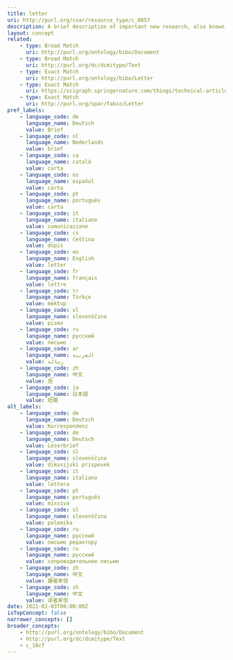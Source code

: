```yaml
---
title: letter
uri: http://purl.org/coar/resource_type/c_0857
description: A brief description of important new research, also known as “communication”. (adapted from EuroCRIS)
layout: concept
related:
    - type: Broad Match
      uri: http://purl.org/ontology/bibo/Document
    - type: Broad Match
      uri: http://purl.org/dc/dcmitype/Text
    - type: Exact Match
      uri: http://purl.org/ontology/bibo/Letter
    - type: Exact Match
      uri: https://scigraph.springernature.com/things/technical-article-types/letter
    - type: Exact Match
      uri: http://purl.org/spar/fabio/Letter
pref_labels:
    - language_code: de
      language_name: Deutsch
      value: Brief
    - language_code: nl
      language_name: Nederlands
      value: brief
    - language_code: ca
      language_name: català
      value: carta
    - language_code: es
      language_name: español
      value: carta
    - language_code: pt
      language_name: português
      value: carta
    - language_code: it
      language_name: italiano
      value: comunicazione
    - language_code: cs
      language_name: čeština
      value: dopis
    - language_code: en
      language_name: English
      value: letter
    - language_code: fr
      language_name: français
      value: lettre
    - language_code: tr
      language_name: Türkçe
      value: mektup
    - language_code: sl
      language_name: slovenščina
      value: pismo
    - language_code: ru
      language_name: русский
      value: письмо
    - language_code: ar
      language_name: العربية
      value: رسالة
    - language_code: zh
      language_name: 中文
      value: 信
    - language_code: ja
      language_name: 日本語
      value: 短報
alt_labels:
    - language_code: de
      language_name: Deutsch
      value: Korrespondenz
    - language_code: de
      language_name: Deutsch
      value: Leserbrief
    - language_code: sl
      language_name: slovenščina
      value: dikusijski prispevek
    - language_code: it
      language_name: italiano
      value: lettera
    - language_code: pt
      language_name: português
      value: missiva
    - language_code: sl
      language_name: slovenščina
      value: polemika
    - language_code: ru
      language_name: русский
      value: письмо редактору
    - language_code: ru
      language_name: русский
      value: сопроводительное письмо
    - language_code: zh
      language_name: 中文
      value: 讀者來信
    - language_code: zh
      language_name: 中文
      value: 读者来信
date: 2021-02-03T00:00:00Z
isTopConcept: false
narrower_concepts: []
broader_concepts:
    - http://purl.org/ontology/bibo/Document
    - http://purl.org/dc/dcmitype/Text
    - c_18cf
---
```


